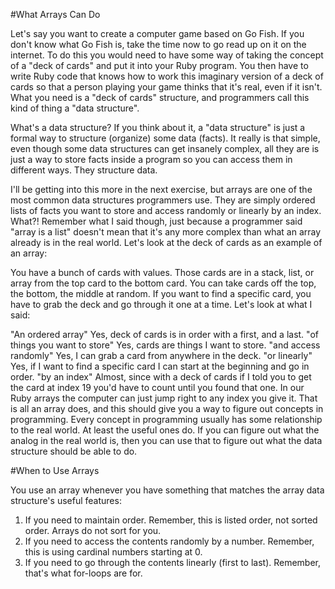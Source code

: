 #What Arrays Can Do

Let's say you want to create a computer game based on Go Fish. If you don't know what Go Fish is, take the time now to go read up on it on the internet. To do this you would need to have some way of taking the concept of a "deck of cards" and put it into your Ruby program. You then have to write Ruby code that knows how to work this imaginary version of a deck of cards so that a person playing your game thinks that it's real, even if it isn't. What you need is a "deck of cards" structure, and programmers call this kind of thing a "data structure".

What's a data structure? If you think about it, a "data structure" is just a formal way to structure (organize) some data (facts). It really is that simple, even though some data structures can get insanely complex, all they are is just a way to store facts inside a program so you can access them in different ways. They structure data.

I'll be getting into this more in the next exercise, but arrays are one of the most common data structures programmers use. They are simply ordered lists of facts you want to store and access randomly or linearly by an index. What?! Remember what I said though, just because a programmer said "array is a list" doesn't mean that it's any more complex than what an array already is in the real world. Let's look at the deck of cards as an example of an array:

You have a bunch of cards with values.
Those cards are in a stack, list, or array from the top card to the bottom card.
You can take cards off the top, the bottom, the middle at random.
If you want to find a specific card, you have to grab the deck and go through it one at a time.
Let's look at what I said:

"An ordered array"
Yes, deck of cards is in order with a first, and a last.
"of things you want to store"
Yes, cards are things I want to store.
"and access randomly"
Yes, I can grab a card from anywhere in the deck.
"or linearly"
Yes, if I want to find a specific card I can start at the beginning and go in order.
"by an index"
Almost, since with a deck of cards if I told you to get the card at index 19 you'd have to count until you found that one. In our Ruby arrays the computer can just jump right to any index you give it.
That is all an array does, and this should give you a way to figure out concepts in programming. Every concept in programming usually has some relationship to the real world. At least the useful ones do. If you can figure out what the analog in the real world is, then you can use that to figure out what the data structure should be able to do.

#When to Use Arrays

You use an array whenever you have something that matches the array data structure's useful features:

1. If you need to maintain order. Remember, this is listed order, not sorted order. Arrays do not sort for you.
2. If you need to access the contents randomly by a number. Remember, this is using cardinal numbers starting at 0.
3. If you need to go through the contents linearly (first to last). Remember, that's what for-loops are for.
